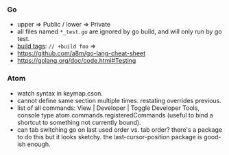 ### Go

- upper => Public / lower => Private
- all files named `*_test.go` are ignored by go build, and will only run by go test.
- [build tags](https://golang.org/pkg/go/build/): `// +build foo` =>
- https://github.com/a8m/go-lang-cheat-sheet
- https://golang.org/doc/code.html#Testing


### Atom

- watch syntax in keymap.cson.
- cannot define same section multiple times. restating overrides previous.
- list of all commands: View | Developer | Toggle Developer Tools, console
  type atom.commands.registeredCommands (useful to bind a shortcut to something
  not currently bound).
- can tab switching go on last used order vs. tab order? there's a package to do
  this but it looks sketchy. the last-cursor-position package is good-ish
  enough.
